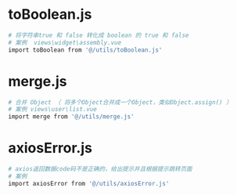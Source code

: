# toBoolean.js
``` bash
# 将字符串true 和 false 转化成 boolean 的 true 和 false
# 案例  views\widget\assembly.vue
import toBoolean from '@/utils/toBoolean.js'
```



# merge.js
``` bash
# 合并 Object （ 将多个Object合并成一个Object，类似Object.assign() ）
# 案例 views\user\list.vue
import merge from '@/utils/merge.js'
```



# axiosError.js
``` bash
# axios返回数据code码不是正确的，给出提示并且根据提示跳转页面
# 案例 
import axiosError from '@/utils/axiosError.js'
```






